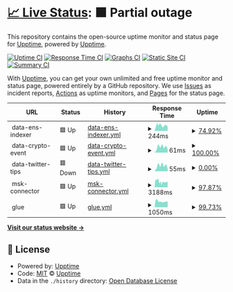 # [📈 Live Status](https://jobsonlook.github.io/ttt-upptime): <!--live status--> **🟧 Partial outage**

This repository contains the open-source uptime monitor and status page for [Upptime](https://upptime.js.org), powered by [Upptime](https://github.com/upptime/upptime).

[![Uptime CI](https://github.com/jobsonlook/ttt-upptime/workflows/Uptime%20CI/badge.svg)](https://github.com/jobsonlook/ttt-upptime/actions?query=workflow%3A%22Uptime+CI%22)
[![Response Time CI](https://github.com/jobsonlook/ttt-upptime/workflows/Response%20Time%20CI/badge.svg)](https://github.com/jobsonlook/ttt-upptime/actions?query=workflow%3A%22Response+Time+CI%22)
[![Graphs CI](https://github.com/jobsonlook/ttt-upptime/workflows/Graphs%20CI/badge.svg)](https://github.com/jobsonlook/ttt-upptime/actions?query=workflow%3A%22Graphs+CI%22)
[![Static Site CI](https://github.com/jobsonlook/ttt-upptime/workflows/Static%20Site%20CI/badge.svg)](https://github.com/jobsonlook/ttt-upptime/actions?query=workflow%3A%22Static+Site+CI%22)
[![Summary CI](https://github.com/jobsonlook/ttt-upptime/workflows/Summary%20CI/badge.svg)](https://github.com/jobsonlook/ttt-upptime/actions?query=workflow%3A%22Summary+CI%22)

With [Upptime](https://upptime.js.org), you can get your own unlimited and free uptime monitor and status page, powered entirely by a GitHub repository. We use [Issues](https://github.com/upptime/upptime/issues) as incident reports, [Actions](https://github.com/jobsonlook/ttt-upptime/actions) as uptime monitors, and [Pages](https://jobsonlook.github.io/ttt-upptime) for the status page.

<!--start: status pages-->
<!-- This summary is generated by Upptime (https://github.com/upptime/upptime) -->
<!-- Do not edit this manually, your changes will be overwritten -->
<!-- prettier-ignore -->
| URL | Status | History | Response Time | Uptime |
| --- | ------ | ------- | ------------- | ------ |
| <img alt="" src="https://icons.duckduckgo.com/ip3/null.ico" height="13"> data-ens-indexer | 🟩 Up | [data-ens-indexer.yml](https://github.com/jobsonlook/ttt-upptime/commits/HEAD/history/data-ens-indexer.yml) | <details><summary><img alt="Response time graph" src="./graphs/data-ens-indexer/response-time-week.png" height="20"> 244ms</summary><br><a href="https://jobsonlook.github.io/ttt-upptime/history/data-ens-indexer"><img alt="Response time 631" src="https://img.shields.io/endpoint?url=https%3A%2F%2Fraw.githubusercontent.com%2Fjobsonlook%2Fttt-upptime%2FHEAD%2Fapi%2Fdata-ens-indexer%2Fresponse-time.json"></a><br><a href="https://jobsonlook.github.io/ttt-upptime/history/data-ens-indexer"><img alt="24-hour response time 173" src="https://img.shields.io/endpoint?url=https%3A%2F%2Fraw.githubusercontent.com%2Fjobsonlook%2Fttt-upptime%2FHEAD%2Fapi%2Fdata-ens-indexer%2Fresponse-time-day.json"></a><br><a href="https://jobsonlook.github.io/ttt-upptime/history/data-ens-indexer"><img alt="7-day response time 244" src="https://img.shields.io/endpoint?url=https%3A%2F%2Fraw.githubusercontent.com%2Fjobsonlook%2Fttt-upptime%2FHEAD%2Fapi%2Fdata-ens-indexer%2Fresponse-time-week.json"></a><br><a href="https://jobsonlook.github.io/ttt-upptime/history/data-ens-indexer"><img alt="30-day response time 218" src="https://img.shields.io/endpoint?url=https%3A%2F%2Fraw.githubusercontent.com%2Fjobsonlook%2Fttt-upptime%2FHEAD%2Fapi%2Fdata-ens-indexer%2Fresponse-time-month.json"></a><br><a href="https://jobsonlook.github.io/ttt-upptime/history/data-ens-indexer"><img alt="1-year response time 631" src="https://img.shields.io/endpoint?url=https%3A%2F%2Fraw.githubusercontent.com%2Fjobsonlook%2Fttt-upptime%2FHEAD%2Fapi%2Fdata-ens-indexer%2Fresponse-time-year.json"></a></details> | <details><summary><a href="https://jobsonlook.github.io/ttt-upptime/history/data-ens-indexer">74.92%</a></summary><a href="https://jobsonlook.github.io/ttt-upptime/history/data-ens-indexer"><img alt="All-time uptime 97.66%" src="https://img.shields.io/endpoint?url=https%3A%2F%2Fraw.githubusercontent.com%2Fjobsonlook%2Fttt-upptime%2FHEAD%2Fapi%2Fdata-ens-indexer%2Fuptime.json"></a><br><a href="https://jobsonlook.github.io/ttt-upptime/history/data-ens-indexer"><img alt="24-hour uptime 100.00%" src="https://img.shields.io/endpoint?url=https%3A%2F%2Fraw.githubusercontent.com%2Fjobsonlook%2Fttt-upptime%2FHEAD%2Fapi%2Fdata-ens-indexer%2Fuptime-day.json"></a><br><a href="https://jobsonlook.github.io/ttt-upptime/history/data-ens-indexer"><img alt="7-day uptime 74.92%" src="https://img.shields.io/endpoint?url=https%3A%2F%2Fraw.githubusercontent.com%2Fjobsonlook%2Fttt-upptime%2FHEAD%2Fapi%2Fdata-ens-indexer%2Fuptime-week.json"></a><br><a href="https://jobsonlook.github.io/ttt-upptime/history/data-ens-indexer"><img alt="30-day uptime 93.92%" src="https://img.shields.io/endpoint?url=https%3A%2F%2Fraw.githubusercontent.com%2Fjobsonlook%2Fttt-upptime%2FHEAD%2Fapi%2Fdata-ens-indexer%2Fuptime-month.json"></a><br><a href="https://jobsonlook.github.io/ttt-upptime/history/data-ens-indexer"><img alt="1-year uptime 97.66%" src="https://img.shields.io/endpoint?url=https%3A%2F%2Fraw.githubusercontent.com%2Fjobsonlook%2Fttt-upptime%2FHEAD%2Fapi%2Fdata-ens-indexer%2Fuptime-year.json"></a></details>
| <img alt="" src="https://icons.duckduckgo.com/ip3/null.ico" height="13"> data-crypto-event | 🟩 Up | [data-crypto-event.yml](https://github.com/jobsonlook/ttt-upptime/commits/HEAD/history/data-crypto-event.yml) | <details><summary><img alt="Response time graph" src="./graphs/data-crypto-event/response-time-week.png" height="20"> 61ms</summary><br><a href="https://jobsonlook.github.io/ttt-upptime/history/data-crypto-event"><img alt="Response time 216" src="https://img.shields.io/endpoint?url=https%3A%2F%2Fraw.githubusercontent.com%2Fjobsonlook%2Fttt-upptime%2FHEAD%2Fapi%2Fdata-crypto-event%2Fresponse-time.json"></a><br><a href="https://jobsonlook.github.io/ttt-upptime/history/data-crypto-event"><img alt="24-hour response time 37" src="https://img.shields.io/endpoint?url=https%3A%2F%2Fraw.githubusercontent.com%2Fjobsonlook%2Fttt-upptime%2FHEAD%2Fapi%2Fdata-crypto-event%2Fresponse-time-day.json"></a><br><a href="https://jobsonlook.github.io/ttt-upptime/history/data-crypto-event"><img alt="7-day response time 61" src="https://img.shields.io/endpoint?url=https%3A%2F%2Fraw.githubusercontent.com%2Fjobsonlook%2Fttt-upptime%2FHEAD%2Fapi%2Fdata-crypto-event%2Fresponse-time-week.json"></a><br><a href="https://jobsonlook.github.io/ttt-upptime/history/data-crypto-event"><img alt="30-day response time 57" src="https://img.shields.io/endpoint?url=https%3A%2F%2Fraw.githubusercontent.com%2Fjobsonlook%2Fttt-upptime%2FHEAD%2Fapi%2Fdata-crypto-event%2Fresponse-time-month.json"></a><br><a href="https://jobsonlook.github.io/ttt-upptime/history/data-crypto-event"><img alt="1-year response time 216" src="https://img.shields.io/endpoint?url=https%3A%2F%2Fraw.githubusercontent.com%2Fjobsonlook%2Fttt-upptime%2FHEAD%2Fapi%2Fdata-crypto-event%2Fresponse-time-year.json"></a></details> | <details><summary><a href="https://jobsonlook.github.io/ttt-upptime/history/data-crypto-event">100.00%</a></summary><a href="https://jobsonlook.github.io/ttt-upptime/history/data-crypto-event"><img alt="All-time uptime 97.84%" src="https://img.shields.io/endpoint?url=https%3A%2F%2Fraw.githubusercontent.com%2Fjobsonlook%2Fttt-upptime%2FHEAD%2Fapi%2Fdata-crypto-event%2Fuptime.json"></a><br><a href="https://jobsonlook.github.io/ttt-upptime/history/data-crypto-event"><img alt="24-hour uptime 100.00%" src="https://img.shields.io/endpoint?url=https%3A%2F%2Fraw.githubusercontent.com%2Fjobsonlook%2Fttt-upptime%2FHEAD%2Fapi%2Fdata-crypto-event%2Fuptime-day.json"></a><br><a href="https://jobsonlook.github.io/ttt-upptime/history/data-crypto-event"><img alt="7-day uptime 100.00%" src="https://img.shields.io/endpoint?url=https%3A%2F%2Fraw.githubusercontent.com%2Fjobsonlook%2Fttt-upptime%2FHEAD%2Fapi%2Fdata-crypto-event%2Fuptime-week.json"></a><br><a href="https://jobsonlook.github.io/ttt-upptime/history/data-crypto-event"><img alt="30-day uptime 100.00%" src="https://img.shields.io/endpoint?url=https%3A%2F%2Fraw.githubusercontent.com%2Fjobsonlook%2Fttt-upptime%2FHEAD%2Fapi%2Fdata-crypto-event%2Fuptime-month.json"></a><br><a href="https://jobsonlook.github.io/ttt-upptime/history/data-crypto-event"><img alt="1-year uptime 97.84%" src="https://img.shields.io/endpoint?url=https%3A%2F%2Fraw.githubusercontent.com%2Fjobsonlook%2Fttt-upptime%2FHEAD%2Fapi%2Fdata-crypto-event%2Fuptime-year.json"></a></details>
| <img alt="" src="https://icons.duckduckgo.com/ip3/null.ico" height="13"> data-twitter-tips | 🟥 Down | [data-twitter-tips.yml](https://github.com/jobsonlook/ttt-upptime/commits/HEAD/history/data-twitter-tips.yml) | <details><summary><img alt="Response time graph" src="./graphs/data-twitter-tips/response-time-week.png" height="20"> 55ms</summary><br><a href="https://jobsonlook.github.io/ttt-upptime/history/data-twitter-tips"><img alt="Response time 52" src="https://img.shields.io/endpoint?url=https%3A%2F%2Fraw.githubusercontent.com%2Fjobsonlook%2Fttt-upptime%2FHEAD%2Fapi%2Fdata-twitter-tips%2Fresponse-time.json"></a><br><a href="https://jobsonlook.github.io/ttt-upptime/history/data-twitter-tips"><img alt="24-hour response time 26" src="https://img.shields.io/endpoint?url=https%3A%2F%2Fraw.githubusercontent.com%2Fjobsonlook%2Fttt-upptime%2FHEAD%2Fapi%2Fdata-twitter-tips%2Fresponse-time-day.json"></a><br><a href="https://jobsonlook.github.io/ttt-upptime/history/data-twitter-tips"><img alt="7-day response time 55" src="https://img.shields.io/endpoint?url=https%3A%2F%2Fraw.githubusercontent.com%2Fjobsonlook%2Fttt-upptime%2FHEAD%2Fapi%2Fdata-twitter-tips%2Fresponse-time-week.json"></a><br><a href="https://jobsonlook.github.io/ttt-upptime/history/data-twitter-tips"><img alt="30-day response time 49" src="https://img.shields.io/endpoint?url=https%3A%2F%2Fraw.githubusercontent.com%2Fjobsonlook%2Fttt-upptime%2FHEAD%2Fapi%2Fdata-twitter-tips%2Fresponse-time-month.json"></a><br><a href="https://jobsonlook.github.io/ttt-upptime/history/data-twitter-tips"><img alt="1-year response time 52" src="https://img.shields.io/endpoint?url=https%3A%2F%2Fraw.githubusercontent.com%2Fjobsonlook%2Fttt-upptime%2FHEAD%2Fapi%2Fdata-twitter-tips%2Fresponse-time-year.json"></a></details> | <details><summary><a href="https://jobsonlook.github.io/ttt-upptime/history/data-twitter-tips">0.00%</a></summary><a href="https://jobsonlook.github.io/ttt-upptime/history/data-twitter-tips"><img alt="All-time uptime 17.44%" src="https://img.shields.io/endpoint?url=https%3A%2F%2Fraw.githubusercontent.com%2Fjobsonlook%2Fttt-upptime%2FHEAD%2Fapi%2Fdata-twitter-tips%2Fuptime.json"></a><br><a href="https://jobsonlook.github.io/ttt-upptime/history/data-twitter-tips"><img alt="24-hour uptime 0.00%" src="https://img.shields.io/endpoint?url=https%3A%2F%2Fraw.githubusercontent.com%2Fjobsonlook%2Fttt-upptime%2FHEAD%2Fapi%2Fdata-twitter-tips%2Fuptime-day.json"></a><br><a href="https://jobsonlook.github.io/ttt-upptime/history/data-twitter-tips"><img alt="7-day uptime 0.00%" src="https://img.shields.io/endpoint?url=https%3A%2F%2Fraw.githubusercontent.com%2Fjobsonlook%2Fttt-upptime%2FHEAD%2Fapi%2Fdata-twitter-tips%2Fuptime-week.json"></a><br><a href="https://jobsonlook.github.io/ttt-upptime/history/data-twitter-tips"><img alt="30-day uptime 4.67%" src="https://img.shields.io/endpoint?url=https%3A%2F%2Fraw.githubusercontent.com%2Fjobsonlook%2Fttt-upptime%2FHEAD%2Fapi%2Fdata-twitter-tips%2Fuptime-month.json"></a><br><a href="https://jobsonlook.github.io/ttt-upptime/history/data-twitter-tips"><img alt="1-year uptime 17.44%" src="https://img.shields.io/endpoint?url=https%3A%2F%2Fraw.githubusercontent.com%2Fjobsonlook%2Fttt-upptime%2FHEAD%2Fapi%2Fdata-twitter-tips%2Fuptime-year.json"></a></details>
| <img alt="" src="https://icons.duckduckgo.com/ip3/null.ico" height="13"> msk-connector | 🟩 Up | [msk-connector.yml](https://github.com/jobsonlook/ttt-upptime/commits/HEAD/history/msk-connector.yml) | <details><summary><img alt="Response time graph" src="./graphs/msk-connector/response-time-week.png" height="20"> 3188ms</summary><br><a href="https://jobsonlook.github.io/ttt-upptime/history/msk-connector"><img alt="Response time 4254" src="https://img.shields.io/endpoint?url=https%3A%2F%2Fraw.githubusercontent.com%2Fjobsonlook%2Fttt-upptime%2FHEAD%2Fapi%2Fmsk-connector%2Fresponse-time.json"></a><br><a href="https://jobsonlook.github.io/ttt-upptime/history/msk-connector"><img alt="24-hour response time 3144" src="https://img.shields.io/endpoint?url=https%3A%2F%2Fraw.githubusercontent.com%2Fjobsonlook%2Fttt-upptime%2FHEAD%2Fapi%2Fmsk-connector%2Fresponse-time-day.json"></a><br><a href="https://jobsonlook.github.io/ttt-upptime/history/msk-connector"><img alt="7-day response time 3188" src="https://img.shields.io/endpoint?url=https%3A%2F%2Fraw.githubusercontent.com%2Fjobsonlook%2Fttt-upptime%2FHEAD%2Fapi%2Fmsk-connector%2Fresponse-time-week.json"></a><br><a href="https://jobsonlook.github.io/ttt-upptime/history/msk-connector"><img alt="30-day response time 4061" src="https://img.shields.io/endpoint?url=https%3A%2F%2Fraw.githubusercontent.com%2Fjobsonlook%2Fttt-upptime%2FHEAD%2Fapi%2Fmsk-connector%2Fresponse-time-month.json"></a><br><a href="https://jobsonlook.github.io/ttt-upptime/history/msk-connector"><img alt="1-year response time 4254" src="https://img.shields.io/endpoint?url=https%3A%2F%2Fraw.githubusercontent.com%2Fjobsonlook%2Fttt-upptime%2FHEAD%2Fapi%2Fmsk-connector%2Fresponse-time-year.json"></a></details> | <details><summary><a href="https://jobsonlook.github.io/ttt-upptime/history/msk-connector">97.87%</a></summary><a href="https://jobsonlook.github.io/ttt-upptime/history/msk-connector"><img alt="All-time uptime 82.43%" src="https://img.shields.io/endpoint?url=https%3A%2F%2Fraw.githubusercontent.com%2Fjobsonlook%2Fttt-upptime%2FHEAD%2Fapi%2Fmsk-connector%2Fuptime.json"></a><br><a href="https://jobsonlook.github.io/ttt-upptime/history/msk-connector"><img alt="24-hour uptime 100.00%" src="https://img.shields.io/endpoint?url=https%3A%2F%2Fraw.githubusercontent.com%2Fjobsonlook%2Fttt-upptime%2FHEAD%2Fapi%2Fmsk-connector%2Fuptime-day.json"></a><br><a href="https://jobsonlook.github.io/ttt-upptime/history/msk-connector"><img alt="7-day uptime 97.87%" src="https://img.shields.io/endpoint?url=https%3A%2F%2Fraw.githubusercontent.com%2Fjobsonlook%2Fttt-upptime%2FHEAD%2Fapi%2Fmsk-connector%2Fuptime-week.json"></a><br><a href="https://jobsonlook.github.io/ttt-upptime/history/msk-connector"><img alt="30-day uptime 99.51%" src="https://img.shields.io/endpoint?url=https%3A%2F%2Fraw.githubusercontent.com%2Fjobsonlook%2Fttt-upptime%2FHEAD%2Fapi%2Fmsk-connector%2Fuptime-month.json"></a><br><a href="https://jobsonlook.github.io/ttt-upptime/history/msk-connector"><img alt="1-year uptime 82.43%" src="https://img.shields.io/endpoint?url=https%3A%2F%2Fraw.githubusercontent.com%2Fjobsonlook%2Fttt-upptime%2FHEAD%2Fapi%2Fmsk-connector%2Fuptime-year.json"></a></details>
| <img alt="" src="https://icons.duckduckgo.com/ip3/null.ico" height="13"> glue | 🟩 Up | [glue.yml](https://github.com/jobsonlook/ttt-upptime/commits/HEAD/history/glue.yml) | <details><summary><img alt="Response time graph" src="./graphs/glue/response-time-week.png" height="20"> 1050ms</summary><br><a href="https://jobsonlook.github.io/ttt-upptime/history/glue"><img alt="Response time 2588" src="https://img.shields.io/endpoint?url=https%3A%2F%2Fraw.githubusercontent.com%2Fjobsonlook%2Fttt-upptime%2FHEAD%2Fapi%2Fglue%2Fresponse-time.json"></a><br><a href="https://jobsonlook.github.io/ttt-upptime/history/glue"><img alt="24-hour response time 1006" src="https://img.shields.io/endpoint?url=https%3A%2F%2Fraw.githubusercontent.com%2Fjobsonlook%2Fttt-upptime%2FHEAD%2Fapi%2Fglue%2Fresponse-time-day.json"></a><br><a href="https://jobsonlook.github.io/ttt-upptime/history/glue"><img alt="7-day response time 1050" src="https://img.shields.io/endpoint?url=https%3A%2F%2Fraw.githubusercontent.com%2Fjobsonlook%2Fttt-upptime%2FHEAD%2Fapi%2Fglue%2Fresponse-time-week.json"></a><br><a href="https://jobsonlook.github.io/ttt-upptime/history/glue"><img alt="30-day response time 1233" src="https://img.shields.io/endpoint?url=https%3A%2F%2Fraw.githubusercontent.com%2Fjobsonlook%2Fttt-upptime%2FHEAD%2Fapi%2Fglue%2Fresponse-time-month.json"></a><br><a href="https://jobsonlook.github.io/ttt-upptime/history/glue"><img alt="1-year response time 2588" src="https://img.shields.io/endpoint?url=https%3A%2F%2Fraw.githubusercontent.com%2Fjobsonlook%2Fttt-upptime%2FHEAD%2Fapi%2Fglue%2Fresponse-time-year.json"></a></details> | <details><summary><a href="https://jobsonlook.github.io/ttt-upptime/history/glue">99.73%</a></summary><a href="https://jobsonlook.github.io/ttt-upptime/history/glue"><img alt="All-time uptime 98.69%" src="https://img.shields.io/endpoint?url=https%3A%2F%2Fraw.githubusercontent.com%2Fjobsonlook%2Fttt-upptime%2FHEAD%2Fapi%2Fglue%2Fuptime.json"></a><br><a href="https://jobsonlook.github.io/ttt-upptime/history/glue"><img alt="24-hour uptime 100.00%" src="https://img.shields.io/endpoint?url=https%3A%2F%2Fraw.githubusercontent.com%2Fjobsonlook%2Fttt-upptime%2FHEAD%2Fapi%2Fglue%2Fuptime-day.json"></a><br><a href="https://jobsonlook.github.io/ttt-upptime/history/glue"><img alt="7-day uptime 99.73%" src="https://img.shields.io/endpoint?url=https%3A%2F%2Fraw.githubusercontent.com%2Fjobsonlook%2Fttt-upptime%2FHEAD%2Fapi%2Fglue%2Fuptime-week.json"></a><br><a href="https://jobsonlook.github.io/ttt-upptime/history/glue"><img alt="30-day uptime 99.94%" src="https://img.shields.io/endpoint?url=https%3A%2F%2Fraw.githubusercontent.com%2Fjobsonlook%2Fttt-upptime%2FHEAD%2Fapi%2Fglue%2Fuptime-month.json"></a><br><a href="https://jobsonlook.github.io/ttt-upptime/history/glue"><img alt="1-year uptime 98.69%" src="https://img.shields.io/endpoint?url=https%3A%2F%2Fraw.githubusercontent.com%2Fjobsonlook%2Fttt-upptime%2FHEAD%2Fapi%2Fglue%2Fuptime-year.json"></a></details>

<!--end: status pages-->

[**Visit our status website →**](https://jobsonlook.github.io/ttt-upptime)

## 📄 License

- Powered by: [Upptime](https://github.com/upptime/upptime)
- Code: [MIT](./LICENSE) © [Upptime](https://upptime.js.org)
- Data in the `./history` directory: [Open Database License](https://opendatacommons.org/licenses/odbl/1-0/)
